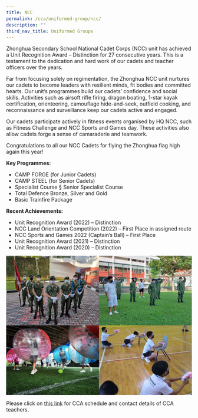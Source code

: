 ```yaml
---
title: NCC
permalink: /cca/uniformed-group/ncc/
description: ""
third_nav_title: Uniformed Groups
---
```

Zhonghua Secondary School National Cadet Corps (NCC) unit has achieved a Unit Recognition Award – Distinction for 27 consecutive years. This is a testament to the dedication and hard work of our cadets and teacher officers over the years.

Far from focusing solely on regimentation, the Zhonghua NCC unit nurtures our cadets to become leaders with resilient minds, fit bodies and committed hearts. Our unit’s programmes build our cadets’ confidence and social skills. Activities such as airsoft rifle firing, dragon boating, 1-star kayak certification, orienteering, camouflage hide-and-seek, outfield cooking, and reconnaissance and surveillance keep our cadets active and engaged.

Our cadets participate actively in fitness events organised by HQ NCC, such as Fitness Challenge and NCC Sports and Games day. These activities also allow cadets forge a sense of camaraderie and teamwork.

Congratulations to all our NCC Cadets for flying the Zhonghua flag high again this year!

**Key Programmes:**
* CAMP FORGE (for Junior Cadets)
* CAMP STEEL (for Senior Cadets)
* Specialist Course § Senior Specialist Course
* Total Defence Bronze, Silver and Gold
* Basic Trainfire Package

**Recent Achievements:**
* Unit Recognition Award (2022) – Distinction
* NCC Land Orientation Competition (2022) – First Place in assigned route
* NCC Sports and Games 2022 (Captain’s Ball) – First Place
* Unit Recognition Award (2021) – Distinction
* Unit Recognition Award (2020) – Distinction

<img src="/images/nccorps1.jpg" style="width:50%" align="left">
<img src="/images/nccorps2.jpg" style="width:50%" align="right">

<br clear="left">

<img src="/images/nccorps3.jpg" style="width:50%" align="left">
<img src="/images/nccorps4.jpg" style="width:50%" align="right">

<br clear="left">

Please click on [this link](https://www.zhonghuasec.moe.edu.sg/cca/schedule/) for CCA schedule and contact details of CCA teachers.